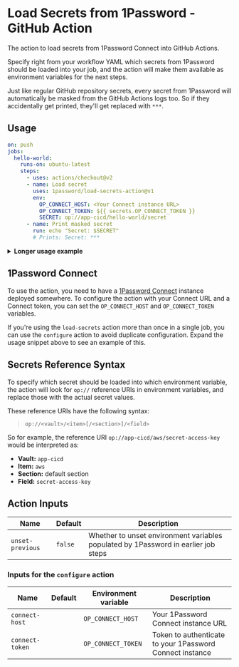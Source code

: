 # Load Secrets from 1Password - GitHub Action

The action to load secrets from 1Password Connect into GitHub Actions.

Specify right from your workflow YAML which secrets from 1Password should be loaded into your job, and the action will make them available as environment variables for the next steps.

Just like regular GitHub repository secrets, every secret from 1Password will automatically be masked from the GitHub Actions logs too.
So if they accidentally get printed, they'll get replaced with `***`.

## Usage

```yml
on: push
jobs:
  hello-world:
    runs-on: ubuntu-latest
    steps:
      - uses: actions/checkout@v2
      - name: Load secret
        uses: 1password/load-secrets-action@v1
        env:
          OP_CONNECT_HOST: <Your Connect instance URL>
          OP_CONNECT_TOKEN: ${{ secrets.OP_CONNECT_TOKEN }}
          SECRET: op://app-cicd/hello-world/secret
      - name: Print masked secret
        run: echo "Secret: $SECRET"
        # Prints: Secret: ***
```
<details>
<summary><b>Longer usage example</b></summary>

```yml
on: push
name: Deploy app

jobs:
  test:
    runs-on: ubuntu-latest
    steps:
      - uses: actions/checkout@v2

      - name: Configure 1Password Connect
        uses: 1password/load-secrets-action/configure@v1
        with:
          # Persist the 1Password Connect URL for next steps. You can also persist 
          # the Connect token using input `connect-token`, but keep in mind that 
          # every single step in the job would then be able to access the token.
          connect-host: https://1password.acme.com

      - name: Load Docker credentials
        uses: 1password/load-secrets-action@v1
        env:
          OP_CONNECT_TOKEN: ${{ secrets.OP_CONNECT_TOKEN }}
          DOCKERHUB_USERNAME: op://app-cicd/docker/username
          DOCKERHUB_TOKEN: op://app-cicd/docker/token

      - name: Login to Docker Hub
        uses: docker/login-action@v1
        with:
          username: ${{ env.DOCKERHUB_USERNAME }}
          password: ${{ env.DOCKERHUB_TOKEN }}

      - name: Print environment variables with masked secrets
        run: printenv

      - name: Build and push Docker image
        uses: docker/build-push-action@v2
        with:
          push: true
          tags: acme/app:latest

      - name: Load AWS credentials
        uses: 1password/load-secrets-action@v1
        with:
          # Remove local copies of the Docker credentials, which are not needed anymore
          unset-previous: true
        env:
          OP_CONNECT_TOKEN: ${{ secrets.OP_CONNECT_TOKEN }}
          AWS_ACCESS_KEY_ID: op://app-cicd/aws/access-key-id
          AWS_SECRET_ACCESS_KEY: op://app-cicd/aws/secret-access-key

      - name: Deploy app
        # This script expects AWS_ACCESS_KEY_ID and AWS_SECRET_ACCESS_KEY to be set, which was 
        # done automatically by the step above
        run: ./deploy.sh
```
</details>

## 1Password Connect

To use the action, you need to have a [1Password Connect](https://support.1password.com/secrets-automation/#step-1-set-up-a-secrets-automation-workflow) instance deployed somewhere.
To configure the action with your Connect URL and a Connect token, you can set the `OP_CONNECT_HOST` and `OP_CONNECT_TOKEN` variables.

If you're using the `load-secrets` action more than once in a single job, you can use the `configure` action to avoid duplicate configuration. 
Expand the usage snippet above to see an example of this.

## Secrets Reference Syntax

To specify which secret should be loaded into which environment variable, the action will look for `op://` reference URIs in environment variables, and replace those with the actual secret values.

These reference URIs have the following syntax:

> `op://<vault>/<item>[/<section>]/<field>`

So for example, the reference URI `op://app-cicd/aws/secret-access-key` would be interpreted as:
  * **Vault:** `app-cicd`
  * **Item:** `aws`
  * **Section:** default section
  * **Field:** `secret-access-key`

## Action Inputs

| Name | Default | Description |
|---|---|---|
| `unset-previous` | `false` | Whether to unset environment variables populated by 1Password in earlier job steps |

### Inputs for the `configure` action

| Name | Default | Environment variable | Description |
|---|---|---|---|
| `connect-host` | | `OP_CONNECT_HOST` | Your 1Password Connect instance URL |
| `connect-token` | | `OP_CONNECT_TOKEN` | Token to authenticate to your 1Password Connect instance |

